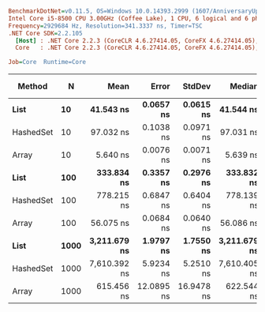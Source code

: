 ``` ini

BenchmarkDotNet=v0.11.5, OS=Windows 10.0.14393.2999 (1607/AnniversaryUpdate/Redstone1)
Intel Core i5-8500 CPU 3.00GHz (Coffee Lake), 1 CPU, 6 logical and 6 physical cores
Frequency=2929684 Hz, Resolution=341.3337 ns, Timer=TSC
.NET Core SDK=2.2.105
  [Host] : .NET Core 2.2.3 (CoreCLR 4.6.27414.05, CoreFX 4.6.27414.05), 64bit RyuJIT
  Core   : .NET Core 2.2.3 (CoreCLR 4.6.27414.05, CoreFX 4.6.27414.05), 64bit RyuJIT

Job=Core  Runtime=Core  

```
|    Method |    N |         Mean |      Error |     StdDev |       Median |          Min |          Max | Rank |  Gen 0 | Gen 1 | Gen 2 | Allocated |
|---------- |----- |-------------:|-----------:|-----------:|-------------:|-------------:|-------------:|-----:|-------:|------:|------:|----------:|
|      **List** |   **10** |    **41.543 ns** |  **0.0657 ns** |  **0.0615 ns** |    **41.544 ns** |    **41.442 ns** |    **41.667 ns** |    **2** |      **-** |     **-** |     **-** |         **-** |
| HashedSet |   10 |    97.032 ns |  0.1038 ns |  0.0971 ns |    97.031 ns |    96.832 ns |    97.191 ns |    4 | 0.0085 |     - |     - |      40 B |
|     Array |   10 |     5.640 ns |  0.0076 ns |  0.0071 ns |     5.639 ns |     5.626 ns |     5.653 ns |    1 |      - |     - |     - |         - |
|      **List** |  **100** |   **333.834 ns** |  **0.3357 ns** |  **0.2976 ns** |   **333.832 ns** |   **333.312 ns** |   **334.234 ns** |    **5** |      **-** |     **-** |     **-** |         **-** |
| HashedSet |  100 |   778.215 ns |  0.6847 ns |  0.6404 ns |   778.139 ns |   777.314 ns |   779.151 ns |    7 | 0.0076 |     - |     - |      40 B |
|     Array |  100 |    56.075 ns |  0.0684 ns |  0.0640 ns |    56.086 ns |    55.997 ns |    56.240 ns |    3 |      - |     - |     - |         - |
|      **List** | **1000** | **3,211.679 ns** |  **1.9797 ns** |  **1.7550 ns** | **3,211.679 ns** | **3,208.768 ns** | **3,214.904 ns** |    **8** |      **-** |     **-** |     **-** |         **-** |
| HashedSet | 1000 | 7,610.392 ns |  5.9234 ns |  5.2510 ns | 7,610.405 ns | 7,603.322 ns | 7,617.772 ns |    9 | 0.0076 |     - |     - |      40 B |
|     Array | 1000 |   615.456 ns | 12.0895 ns | 16.9478 ns |   622.544 ns |   583.950 ns |   636.772 ns |    6 |      - |     - |     - |         - |
